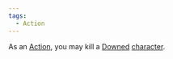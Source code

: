 ```yaml
---  
tags:  
  - Action  
---  
```

As an [Action](./Action.md), you may kill a [Downed](./Downed.md) [character](./Character.md).